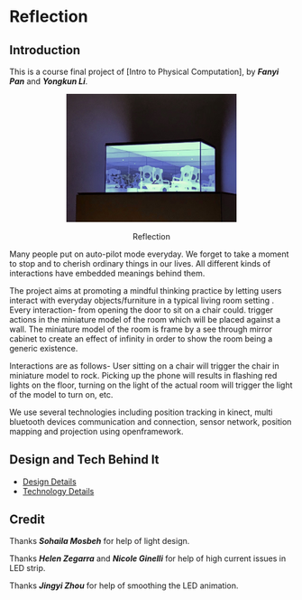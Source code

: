 # Reflection

## Introduction
This is a course final project of [Intro to Physical Computation], by <b>*Fanyi Pan*</b> and <b>*Yongkun Li*</b>.

<p align="center">
    <a href="https://youtu.be/qW8YiPRJFBk" target="_blank">
    <img width="60%" src="./DocMedia/thumbnail.JPG" style="max-width:100%;">
    </a>
</p>
<p align="center">Reflection</p>

Many people put on auto-pilot mode everyday. We forget to take a moment to stop and to cherish ordinary things in our lives. All different kinds of interactions have embedded meanings behind them.

The project aims at promoting a mindful thinking practice by letting users interact with everyday objects/furniture in a typical living room setting . Every interaction- from opening the door to sit on a chair could. trigger actions in the miniature model of the room which will be placed against a wall. The miniature model of the room is frame by a see through mirror cabinet to create an effect of infinity in order to show the room being a generic existence.

Interactions are as follows- User sitting on a chair will trigger the chair in miniature model to rock. Picking up the phone will results in flashing red lights on the floor, turning on the light of the actual room will trigger the light of the model to turn on, etc.

We use several technologies including position tracking in kinect, multi bluetooth devices communication and connection, sensor network, position mapping and projection using openframework.

## Design and Tech Behind It
- [Design Details]() 
- [Technology Details](./tech_spects.md)


## Credit
Thanks <b>*Sohaila Mosbeh*</b> for help of light design.

Thanks <b>*Helen Zegarra*</b> and <b>*Nicole Ginelli*</b> for help of high current issues in LED strip.

Thanks <b>*Jingyi Zhou*</b> for help of smoothing the LED animation. 
